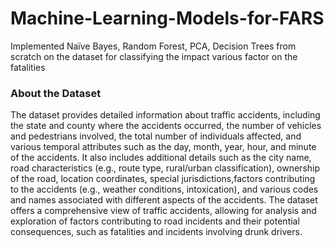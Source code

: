 # Machine-Learning-Models-for-FARS
Implemented  Naïve Bayes, Random Forest, PCA, Decision Trees from scratch on the dataset for classifying the impact various factor on the fatalities
### About the Dataset
The dataset provides detailed information about traffic accidents, including the state and county where the accidents occurred, the number of vehicles and pedestrians involved, the total number of individuals affected, and various temporal attributes such as the day, month, year, hour, and minute of the accidents. It also includes additional details such as the city name, road characteristics (e.g., route type, rural/urban classification), ownership of the road, location coordinates, special jurisdictions,factors contributing to the accidents (e.g., weather conditions, intoxication), and various codes and names associated with different aspects of the accidents. The dataset offers a comprehensive view of traffic accidents, allowing for analysis and exploration of factors contributing to road incidents and their potential consequences, such as fatalities and incidents involving drunk drivers.
